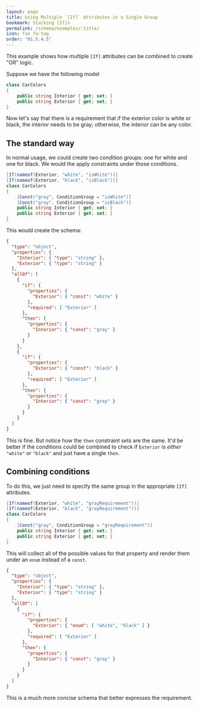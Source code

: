 ```yaml
---
layout: page
title: Using Multiple `[If]` Attributes in a Single Group
bookmark: Stacking [If]s
permalink: /schema/examples/:title/
icon: fas fa-tag
order: "01.5.4.5"
---
```

This example shows how multiple `[If]` attributes can be combined to create "OR" logic.

Suppose we have the following model

```c#
class CarColors
{
    public string Interior { get; set; }
    public string Exterior { get; set; }
}
```

Now let's say that there is a requirement that if the exterior color is white or black, the interior needs to be gray; otherwise, the interior can be any color.

## The standard way

In normal usage, we could create two condition groups: one for white and one for black.  We would the apply constraints under those conditions.

```c#
[If(nameof(Exterior, "white", "isWhite"))]
[If(nameof(Exterior, "black", "isBlack"))]
class CarColors
{
    [Const("gray", ConditionGroup = "isWhite")]
    [Const("gray", ConditionGroup = "isBlack")]
    public string Interior { get; set; }
    public string Exterior { get; set; }
}
```

This would create the schema:

```json
{
  "type": "object",
  "properties": {
    "Interior": { "type": "string" },
    "Exterior": { "type": "string" }
  },
  "allOf": [
    {
      "if": {
        "properties": {
          "Exterior": { "const": "white" }
        },
        "required": [ "Exterior" ]
      },
      "then": {
        "properties": {
          "Interior": { "const": "gray" }
        }
      }
    },
    {
      "if": {
        "properties": {
          "Exterior": { "const": "black" }
        },
        "required": [ "Exterior" ]
      },
      "then": {
        "properties": {
          "Interior": { "const": "gray" }
        }
      }
    }
  ]
}
```

This is fine.  But notice how the `then` constraint sets are the same.  It'd be better if the conditions could be combined to check if `Exterior` is _either_ `"white"` or `"black"` and just have a single `then`.

## Combining conditions

To do this, we just need to specify the same group in the appropriate `[If]` attributes.

```c#
[If(nameof(Exterior, "white", "grayRequirement"))]
[If(nameof(Exterior, "black", "grayRequirement"))]
class CarColors
{
    [Const("gray", ConditionGroup = "grayRequirement")]
    public string Interior { get; set; }
    public string Exterior { get; set; }
}
```

This will collect all of the possible values for that property and render them under an `enum` instead of a `const`.

```json
{
  "type": "object",
  "properties": {
    "Interior": { "type": "string" },
    "Exterior": { "type": "string" }
  },
  "allOf": [
    {
      "if": {
        "properties": {
          "Exterior": { "enum": [ "white", "black" ] }
        },
        "required": [ "Exterior" ]
      },
      "then": {
        "properties": {
          "Interior": { "const": "gray" }
        }
      }
    }
  ]
}
```

This is a much more concise schema that better expresses the requirement.
